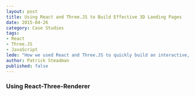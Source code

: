 ```yaml
---
layout: post
title: Using React and Three.JS to Build Effective 3D Landing Pages
date: 2015-04-26
category: Case Studies
tags:
- React
- Three.JS
- JavaScript
lede: "How we used React and Three.JS to quickly build an interactive, 3D landing page."
author: Patrick Steadman
published: false
---
```


### Using React-Three-Renderer

